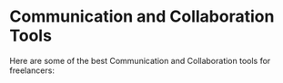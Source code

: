 #  Communication and Collaboration Tools

Here are some of the best Communication and Collaboration tools for freelancers:


<div class="clickable-box-grid">
<ClickableBox 
    title="Slack" 
    description="Communicate and collaborate with your team using Slack’s channels and messaging." 
    link="https://slack.com" 
/>
<ClickableBox 
    title="Microsoft Teams" 
    description="Collaborate with your team using chat, video calls, and file sharing." 
    link="https://www.microsoft.com/en/microsoft-teams/group-chat-software" 
/>
<ClickableBox 
    title="Zoom" 
    description="Host video meetings and webinars with Zoom’s easy-to-use platform." 
    link="https://zoom.us" 
/>
<ClickableBox 
    title="Google Meet" 
    description="Conduct secure video meetings with Google Meet’s reliable video conferencing." 
    link="https://meet.google.com" 
/>
<ClickableBox 
    title="Skype" 
    description="Connect with others through video calls, chat, and messaging with Skype." 
    link="https://www.skype.com" 
/>
<ClickableBox 
    title="Discord" 
    description="Chat, voice, and video communication platform popular among communities." 
    link="https://discord.com" 
/>
<ClickableBox 
    title="Flock" 
    description="Simplify team communication with Flock’s channels, messaging, and integrations." 
    link="https://www.flock.com" 
/>
<ClickableBox 
    title="Chanty" 
    description="Team communication and collaboration tool with unlimited message history." 
    link="https://www.chanty.com" 
/>
<ClickableBox 
    title="ClickMeeting" 
    description="Webinar and online meeting software with interactive presentation tools." 
    link="https://www.clickmeeting.com" 
/>
<ClickableBox 
    title="Cisco Webex" 
    description="Host secure video meetings with Cisco Webex’s robust conferencing solutions." 
    link="https://www.webex.com" 
/>
<ClickableBox 
    title="Mattermost" 
    description="Open-source messaging platform for secure team collaboration." 
    link="https://mattermost.com" 
/>
<ClickableBox 
    title="Rocket.Chat" 
    description="Open-source communication platform for team messaging, file sharing, and more." 
    link="https://rocket.chat" 
/>

</div>